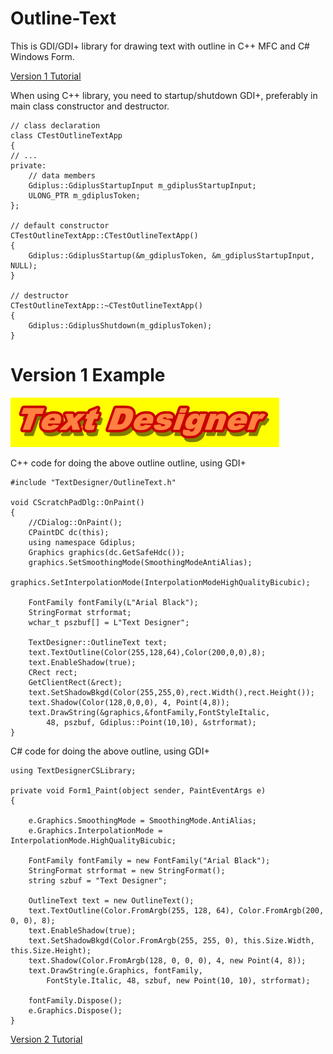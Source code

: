 # Outline-Text

This is GDI/GDI+ library for drawing text with outline in C++ MFC and C# Windows Form.

[Version 1 Tutorial](https://www.codeproject.com/Articles/42529/Outline-Text)

When using C++ library, you need to startup/shutdown GDI+, preferably in main class constructor and destructor.

```
// class declaration
class CTestOutlineTextApp
{
// ...
private:
    // data members
    Gdiplus::GdiplusStartupInput m_gdiplusStartupInput;
    ULONG_PTR m_gdiplusToken;
};

// default constructor
CTestOutlineTextApp::CTestOutlineTextApp()
{
    Gdiplus::GdiplusStartup(&m_gdiplusToken, &m_gdiplusStartupInput, NULL);
}

// destructor
CTestOutlineTextApp::~CTestOutlineTextApp()
{
    Gdiplus::GdiplusShutdown(m_gdiplusToken);
}
```

# Version 1 Example

![GitHub Logo](/images/singleoutline.png)

C++ code for doing the above outline outline, using GDI+

```
#include "TextDesigner/OutlineText.h"

void CScratchPadDlg::OnPaint()
{
    //CDialog::OnPaint();
    CPaintDC dc(this);
    using namespace Gdiplus;
    Graphics graphics(dc.GetSafeHdc());
    graphics.SetSmoothingMode(SmoothingModeAntiAlias);
    graphics.SetInterpolationMode(InterpolationModeHighQualityBicubic);

    FontFamily fontFamily(L"Arial Black");
    StringFormat strformat;
    wchar_t pszbuf[] = L"Text Designer";

    TextDesigner::OutlineText text;
    text.TextOutline(Color(255,128,64),Color(200,0,0),8);
    text.EnableShadow(true);
    CRect rect;
    GetClientRect(&rect);
    text.SetShadowBkgd(Color(255,255,0),rect.Width(),rect.Height());
    text.Shadow(Color(128,0,0,0), 4, Point(4,8));
    text.DrawString(&graphics,&fontFamily,FontStyleItalic, 
        48, pszbuf, Gdiplus::Point(10,10), &strformat);
}
```

C# code for doing the above outline, using GDI+

```
using TextDesignerCSLibrary;

private void Form1_Paint(object sender, PaintEventArgs e)
{

    e.Graphics.SmoothingMode = SmoothingMode.AntiAlias;
    e.Graphics.InterpolationMode = InterpolationMode.HighQualityBicubic;

    FontFamily fontFamily = new FontFamily("Arial Black");
    StringFormat strformat = new StringFormat();
    string szbuf = "Text Designer";

    OutlineText text = new OutlineText();
    text.TextOutline(Color.FromArgb(255, 128, 64), Color.FromArgb(200, 0, 0), 8);
    text.EnableShadow(true);
    text.SetShadowBkgd(Color.FromArgb(255, 255, 0), this.Size.Width, this.Size.Height);
    text.Shadow(Color.FromArgb(128, 0, 0, 0), 4, new Point(4, 8));
    text.DrawString(e.Graphics, fontFamily,
        FontStyle.Italic, 48, szbuf, new Point(10, 10), strformat);

    fontFamily.Dispose();
	e.Graphics.Dispose();
}
```


[Version 2 Tutorial](https://www.codeproject.com/Articles/865246/Outline-Text-Part)
